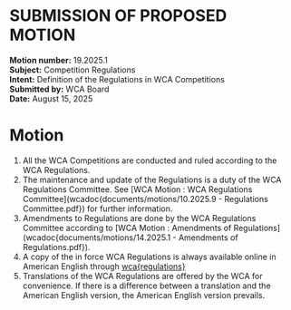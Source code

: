 # SUBMISSION OF PROPOSED MOTION

**Motion number:** 19.2025.1  
**Subject:** Competition Regulations  
**Intent:** Definition of the Regulations in WCA Competitions  
**Submitted by:** WCA Board  
**Date:** August 15, 2025

# Motion

1. All the WCA Competitions are conducted and ruled according to the WCA Regulations.
2. The maintenance and update of the Regulations is a duty of the WCA Regulations Committee. See [WCA Motion : WCA Regulations Committee](wcadoc{documents/motions/10.2025.9 - Regulations Committee.pdf}) for further information.
3. Amendments to Regulations are done by the WCA Regulations Committee according to [WCA Motion : Amendments of Regulations](wcadoc{documents/motions/14.2025.1 - Amendments of Regulations.pdf}).
4. A copy of the in force WCA Regulations is always available online in American English through [wca{regulations}](wca{regulations})
5. Translations of the WCA Regulations are offered by the WCA for convenience. If there is a difference between a translation and the American English version, the American English version prevails.
